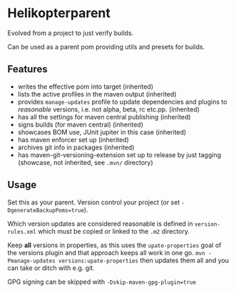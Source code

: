# Helikopterparent

Evolved from a project to just verify builds.

Can be used as a parent pom providing utils and presets for builds.

## Features

- writes the effective pom into target (inherited)
- lists the active profiles in the maven output (inherited)
- provides `manage-updates` profile to update dependencies and plugins to
  *reasonable* versions, i.e. not alpha, beta, rc etc.pp. (inherited)
- has all the settings for maven central publishing (inherited)
- signs builds (for maven central) (inherited)
- showcases BOM use, JUnit jupiter in this case (inherited)
- has maven enforcer set up (inherited)
- archives git info in packages (inherited)
- has maven-git-versioning-extension set up to release by just tagging
  (showcase, not inherited, see `.mvn/` directory)

## Usage

Set this as your parent. Version control your project (or set
`-DgenerateBackupPoms=true`).

Which version updates are considered reasonable is defined in
`version-rules.xml` which must be copied or linked to the `.m2`
directory.

Keep **all** versions in properties, as this uses the
`upate-properties` goal of the versions plugin and that approach keeps
all work in one go.  `mvn -Pmanage-updates versions:upate-properties`
then updates them all and you can take or ditch with e.g. git.

GPG signing can be skipped with `-Dskip-maven-gpg-plugin=true`
